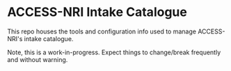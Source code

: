 # ACCESS-NRI Intake Catalogue

This repo houses the tools and configuration info used to manage ACCESS-NRI's intake catalogue.

Note, this is a work-in-progress. Expect things to change/break frequently and without warning.
